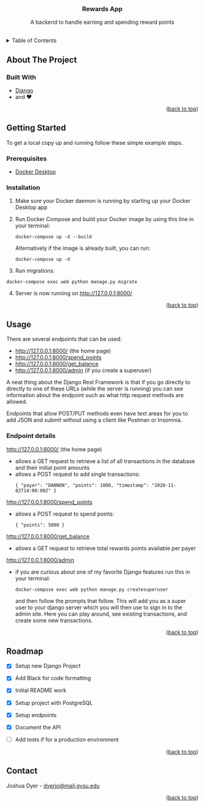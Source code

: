 <div id="top"></div>


<br />
<div align="center">
  <h3 align="center">Rewards App</h3>

  <p align="center">
    A backend to handle earning and spending reward points
    <br />
    <br />
  </p>
</div>



<!-- TABLE OF CONTENTS -->
<details>
  <summary>Table of Contents</summary>
  <ol>
    <li>
      <a href="#about-the-project">About The Project</a>
      <ul>
        <li><a href="#built-with">Built With</a></li>
      </ul>
    </li>
    <li>
      <a href="#getting-started">Getting Started</a>
      <ul>
        <li><a href="#prerequisites">Prerequisites</a></li>
        <li><a href="#installation">Installation</a></li>
      </ul>
    </li>
    <li><a href="#usage">Usage</a></li>
    <li><a href="#roadmap">Roadmap</a></li>
    <li><a href="#contact">Contact</a></li>
  </ol>
</details>



<!-- ABOUT THE PROJECT -->
## About The Project


### Built With

* [Django](https://www.djangoproject.com/)
* and :heart:

<p align="right">(<a href="#top">back to top</a>)</p>



<!-- GETTING STARTED -->
## Getting Started

To get a local copy up and running follow these simple example steps.

### Prerequisites

* [Docker Desktop](https://www.docker.com/products/docker-desktop/)


### Installation

1. Make sure your Docker daemon is running by starting up your Docker Desktop app

2. Run Docker Compose and build your Docker image by using this line in your terminal:

    ```shell
    docker-compose up -d --build
    ```

    Alternatively if the image is already built, you can run:

    ```shell
    docker-compose up -d
    ```

3. Run migrations:
  ```shell
  docker-compose exec web python manage.py migrate
  ```

4. Server is now running on http://127.0.0.1:8000/


<p align="right">(<a href="#top">back to top</a>)</p>


<!-- USAGE EXAMPLES -->
## Usage

There are several endpoints that can be used:
- http://127.0.0.1:8000/ (the home page)
- http://127.0.0.1:8000/spend_points
- http://127.0.0.1:8000/get_balance
- http://127.0.0.1:8000/admin (if you create a superuser)

A neat thing about the Django Rest Framework is that if you go directly to directly to one of these URLs (while the server is running) you can see information about the endpoint such as what http request methods are allowed.

Endpoints that allow POST/PUT methods even have text areas for you to add JSON and submit without using a client like Postman or Insomnia.

### Endpoint details

http://127.0.0.1:8000/ (the home page)
- allows a GET request to retrieve a list of all transactions in the database and their initial point amounts
- allows a POST request to add single transactions:
  ```
  { "payer": "DANNON", "points": 1000, "timestamp": "2020-11-02T14:00:00Z" }
  ```

http://127.0.0.1:8000/spend_points
- allows a POST request to spend points:
  ```
  { "points": 5000 }
  ```

http://127.0.0.1:8000/get_balance
- allows a GET request to retrieve total rewards points available per payer

http://127.0.0.1:8000/admin
- if you are curious about one of my favorite Django features run this in your terminal:
  ```
  docker-compose exec web python manage.py createsuperuser
  ```
  and then follow the prompts that follow. This will add you as a super user to your django server which you will then use to sign in to the admin site. Here you can play around, see existing transactions, and create some new transactions.

<p align="right">(<a href="#top">back to top</a>)</p>


<!-- ROADMAP -->
## Roadmap

- [x] Setup new Django Project
- [x] Add Black for code formatting
- [x] Initial README work
- [x] Setup project with PostgreSQL
- [x] Setup endpoints
- [x] Document the API
- [ ] Add tests if for a production environment


<p align="right">(<a href="#top">back to top</a>)</p>

<!-- CONTACT -->
## Contact

Joshua Dyer - dyerjo@mail.gvsu.edu


<p align="right">(<a href="#top">back to top</a>)</p>

